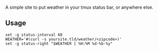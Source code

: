 A simple site to put weather in your tmux status bar, or anywhere else.

## Usage

```
set -g status-interval 60
WEATHER='#(curl -s yoursite.tld/weather/<zipcode>)'
set -g status-right "$WEATHER | %H:%M %d-%b-%y"
```
